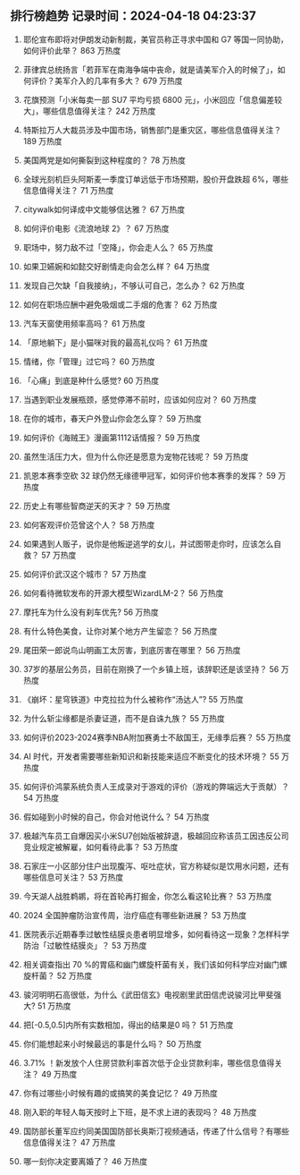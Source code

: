
## 排行榜趋势 记录时间：2024-04-18 04:23:37
  
  1. 耶伦宣布即将对伊朗发动新制裁，美官员称正寻求中国和 G7 等国一同协助，如何评价此举？ 863 万热度
    
  2. 菲律宾总统扬言「若菲军在南海争端中丧命，就是请美军介入的时候了」，如何评价？美军介入的几率有多大？ 679 万热度
    
  3. 花旗预测「小米每卖一部 SU7 平均亏损 6800 元」，小米回应「信息偏差较大」，哪些信息值得关注？ 242 万热度
    
  4. 特斯拉万人大裁员涉及中国市场，销售部门是重灾区，哪些信息值得关注？ 189 万热度
    
  5. 美国两党是如何撕裂到这种程度的？ 78 万热度
    
  6. 全球光刻机巨头阿斯麦一季度订单远低于市场预期，股价开盘跌超 6%，哪些信息值得关注？ 71 万热度
    
  7. citywalk如何译成中文能够信达雅？ 67 万热度
    
  8. 如何评价电影《流浪地球 2》？ 67 万热度
    
  9. 职场中，努力敌不过「空降」，你会走人么？ 65 万热度
    
  10. 如果卫嬿婉和如懿交好剧情走向会怎么样？ 64 万热度
    
  11. 发现自己欠缺「自我接纳」，不够认可自己，怎么办？ 62 万热度
    
  12. 如何在职场应酬中避免吸烟或二手烟的危害？ 62 万热度
    
  13. 汽车天窗使用频率高吗？ 61 万热度
    
  14. 「原地躺下」是小猫咪对我的最高礼仪吗？ 61 万热度
    
  15. 情绪，你「管理」过它吗？ 60 万热度
    
  16. 「心痛」到底是种什么感觉? 60 万热度
    
  17. 当遇到职业发展瓶颈，感觉停滞不前时，应该如何应对？ 60 万热度
    
  18. 在你的城市，春天户外登山你会怎么穿？ 59 万热度
    
  19. 如何评价《海贼王》漫画第1112话情报？ 59 万热度
    
  20. 虽然生活压力大，但为什么你还是愿意为宠物花钱呢？ 59 万热度
    
  21. 凯恩本赛季空砍 32 球仍然无缘德甲冠军，如何评价他本赛季的发挥？ 59 万热度
    
  22. 历史上有哪些智商逆天的天才？ 59 万热度
    
  23. 如何客观评价范曾这个人？ 58 万热度
    
  24. 如果遇到人贩子，说你是他叛逆逃学的女儿，并试图带走你时，应该怎么自救？ 57 万热度
    
  25. 如何评价武汉这个城市？ 57 万热度
    
  26. 如何看待微软发布的开源大模型WizardLM-2？ 56 万热度
    
  27. 摩托车为什么没有刹车优先? 56 万热度
    
  28. 有什么特色美食，让你对某个地方产生留恋？ 56 万热度
    
  29. 尾田荣一郎说鸟山明画工太厉害，到底厉害在哪里？ 56 万热度
    
  30. 37岁的基层公务员，目前在刚换了一个乡镇上班，该辞职还是该坚持？ 56 万热度
    
  31. 《崩坏：星穹铁道》中克拉拉为什么被称作“汤达人”? 55 万热度
    
  32. 为什么斩尘缘都是杀妻证道，而不是自诛九族？ 55 万热度
    
  33. 如何评价2023-2024赛季NBA附加赛勇士不敌国王，无缘季后赛？ 55 万热度
    
  34. AI 时代，开发者需要哪些新知识和新技能来适应不断变化的技术环境？ 55 万热度
    
  35. 如何评价鸿蒙系统负责人王成录对于游戏的评价（游戏的弊端远大于贡献）？ 54 万热度
    
  36. 假如碰到小时候的自己，你会对他说什么？ 54 万热度
    
  37. 极越汽车员工自爆因买小米SU7创始版被辞退，极越回应称该员工因违反公司竞业规定被解雇，如何看待此事？ 53 万热度
    
  38. 石家庄一小区部分住户出现腹泻、呕吐症状，官方称疑似是饮用水问题，还有哪些信息可关注？ 53 万热度
    
  39. 今天湖人战胜鹈鹕，将在首轮再打掘金，你怎么看这轮比赛？ 53 万热度
    
  40. 2024 全国肿瘤防治宣传周，治疗癌症有哪些新进展？ 53 万热度
    
  41. 医院表示近期春季过敏性结膜炎患者明显增多，如何看待这一现象？怎样科学防治「过敏性结膜炎」？ 53 万热度
    
  42. 相关调查指出 70 %的胃癌和幽门螺旋杆菌有关，我们该如何科学应对幽门螺旋杆菌？ 52 万热度
    
  43. 骏河明明石高很低，为什么《武田信玄》电视剧里武田信虎说骏河比甲斐强大? 51 万热度
    
  44. 把[-0.5,0.5]内所有实数相加，得出的结果是0 吗？ 51 万热度
    
  45. 你们能想起来小时候最远的事是什么吗？ 50 万热度
    
  46. 3.71% ！新发放个人住房贷款利率首次低于企业贷款利率，哪些信息值得关注？ 49 万热度
    
  47. 你有过哪些小时候有趣的或搞笑的美食记忆？ 49 万热度
    
  48. 刚入职的年轻人每天按时上下班，是不求上进的表现吗？ 48 万热度
    
  49. 国防部长董军应约同美国国防部长奥斯汀视频通话，传递了什么信号？有哪些信息值得关注？ 47 万热度
    
  50. 哪一刻你决定要离婚了？ 46 万热度
    